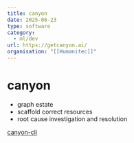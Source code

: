 ```yaml
---
title: canyon
date: 2025-06-23
type: software
category:
  - ml/dev
url: https://getcanyon.ai/
organisation: "[[Humanitec]]"
---
```

# canyon

- graph estate
- scaffold correct resources
- root cause investigation and resolution

[canyon-cli](https://github.com/humanitec/canyon-cli)
